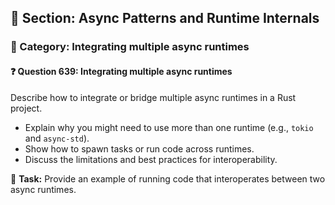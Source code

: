 ## 📘 Section: Async Patterns and Runtime Internals  
### 🔹 Category: Integrating multiple async runtimes  
#### ❓ Question 639: Integrating multiple async runtimes

Describe how to integrate or bridge multiple async runtimes in a Rust project.

- Explain why you might need to use more than one runtime (e.g., `tokio` and `async-std`).
- Show how to spawn tasks or run code across runtimes.
- Discuss the limitations and best practices for interoperability.

🔧 **Task:** Provide an example of running code that interoperates between two async runtimes.
